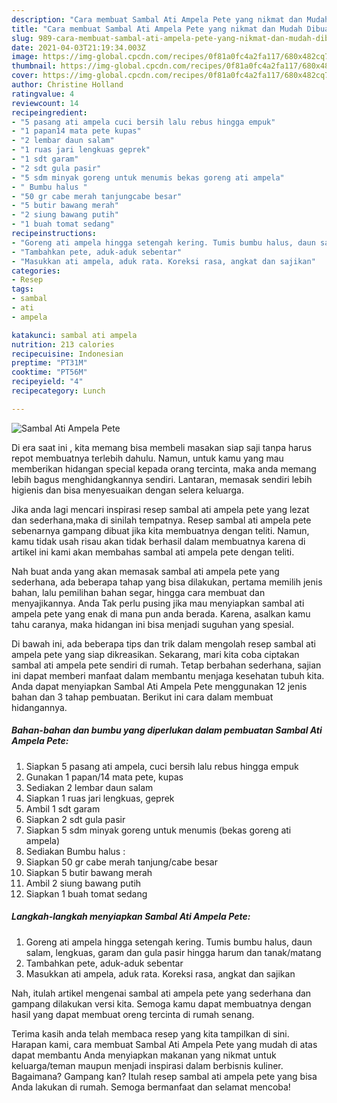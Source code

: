 ```yaml
---
description: "Cara membuat Sambal Ati Ampela Pete yang nikmat dan Mudah Dibuat"
title: "Cara membuat Sambal Ati Ampela Pete yang nikmat dan Mudah Dibuat"
slug: 989-cara-membuat-sambal-ati-ampela-pete-yang-nikmat-dan-mudah-dibuat
date: 2021-04-03T21:19:34.003Z
image: https://img-global.cpcdn.com/recipes/0f81a0fc4a2fa117/680x482cq70/sambal-ati-ampela-pete-foto-resep-utama.jpg
thumbnail: https://img-global.cpcdn.com/recipes/0f81a0fc4a2fa117/680x482cq70/sambal-ati-ampela-pete-foto-resep-utama.jpg
cover: https://img-global.cpcdn.com/recipes/0f81a0fc4a2fa117/680x482cq70/sambal-ati-ampela-pete-foto-resep-utama.jpg
author: Christine Holland
ratingvalue: 4
reviewcount: 14
recipeingredient:
- "5 pasang ati ampela cuci bersih lalu rebus hingga empuk"
- "1 papan14 mata pete kupas"
- "2 lembar daun salam"
- "1 ruas jari lengkuas geprek"
- "1 sdt garam"
- "2 sdt gula pasir"
- "5 sdm minyak goreng untuk menumis bekas goreng ati ampela"
- " Bumbu halus "
- "50 gr cabe merah tanjungcabe besar"
- "5 butir bawang merah"
- "2 siung bawang putih"
- "1 buah tomat sedang"
recipeinstructions:
- "Goreng ati ampela hingga setengah kering. Tumis bumbu halus, daun salam, lengkuas, garam dan gula pasir hingga harum dan tanak/matang"
- "Tambahkan pete, aduk-aduk sebentar"
- "Masukkan ati ampela, aduk rata. Koreksi rasa, angkat dan sajikan"
categories:
- Resep
tags:
- sambal
- ati
- ampela

katakunci: sambal ati ampela 
nutrition: 213 calories
recipecuisine: Indonesian
preptime: "PT31M"
cooktime: "PT56M"
recipeyield: "4"
recipecategory: Lunch

---
```



![Sambal Ati Ampela Pete](https://img-global.cpcdn.com/recipes/0f81a0fc4a2fa117/680x482cq70/sambal-ati-ampela-pete-foto-resep-utama.jpg)

Di era  saat ini , kita memang bisa membeli masakan siap saji tanpa harus repot membuatnya terlebih dahulu. Namun, untuk kamu yang mau memberikan hidangan special kepada orang tercinta, maka anda memang lebih bagus menghidangkannya sendiri. Lantaran, memasak sendiri lebih higienis dan bisa menyesuaikan dengan selera keluarga.

Jika anda lagi mencari inspirasi resep sambal ati ampela pete yang lezat dan sederhana,maka di sinilah tempatnya. Resep sambal ati ampela pete  sebenarnya gampang dibuat jika kita membuatnya dengan teliti. Namun, kamu tidak usah risau akan tidak berhasil dalam membuatnya 
karena di artikel ini kami akan membahas sambal ati ampela pete dengan teliti.  



Nah buat anda yang akan memasak sambal ati ampela pete yang sederhana, ada beberapa tahap yang bisa dilakukan, pertama memilih jenis bahan, lalu pemilihan bahan segar, hingga cara membuat dan menyajikannya. Anda Tak perlu pusing jika mau menyiapkan sambal ati ampela pete yang enak di mana pun anda berada. Karena, asalkan kamu  tahu caranya, maka hidangan ini bisa menjadi suguhan yang spesial.

Di bawah ini, ada beberapa tips dan trik dalam mengolah resep sambal ati ampela pete yang siap dikreasikan. Sekarang, mari kita coba ciptakan sambal ati ampela pete sendiri di rumah. Tetap berbahan sederhana, sajian ini dapat memberi manfaat dalam membantu menjaga kesehatan tubuh kita. Anda dapat menyiapkan Sambal Ati Ampela Pete menggunakan 12 jenis bahan dan 3 tahap pembuatan. Berikut ini cara dalam membuat hidangannya.

<!--inarticleads1-->

##### Bahan-bahan dan bumbu yang diperlukan dalam pembuatan Sambal Ati Ampela Pete:

1. Siapkan 5 pasang ati ampela, cuci bersih lalu rebus hingga empuk
1. Gunakan 1 papan/14 mata pete, kupas
1. Sediakan 2 lembar daun salam
1. Siapkan 1 ruas jari lengkuas, geprek
1. Ambil 1 sdt garam
1. Siapkan 2 sdt gula pasir
1. Siapkan 5 sdm minyak goreng untuk menumis (bekas goreng ati ampela)
1. Sediakan  Bumbu halus :
1. Siapkan 50 gr cabe merah tanjung/cabe besar
1. Siapkan 5 butir bawang merah
1. Ambil 2 siung bawang putih
1. Siapkan 1 buah tomat sedang




<!--inarticleads2-->

##### Langkah-langkah menyiapkan Sambal Ati Ampela Pete:

1. Goreng ati ampela hingga setengah kering. Tumis bumbu halus, daun salam, lengkuas, garam dan gula pasir hingga harum dan tanak/matang
1. Tambahkan pete, aduk-aduk sebentar
1. Masukkan ati ampela, aduk rata. Koreksi rasa, angkat dan sajikan




Nah, itulah artikel mengenai  sambal ati ampela pete  yang sederhana dan gampang dilakukan versi kita. Semoga kamu dapat membuatnya dengan hasil yang dapat membuat oreng tercinta di rumah senang. 

Terima kasih anda telah membaca resep yang kita tampilkan di sini. Harapan kami, cara membuat  Sambal Ati Ampela Pete yang mudah di atas dapat membantu Anda menyiapkan makanan yang nikmat untuk keluarga/teman maupun menjadi inspirasi dalam berbisnis kuliner. Bagaimana? Gampang kan? Itulah resep sambal ati ampela pete yang bisa Anda lakukan di rumah. Semoga bermanfaat dan selamat mencoba!

